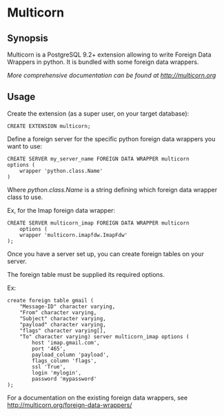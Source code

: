 Multicorn
=========

Synopsis
--------

Multicorn is a PostgreSQL 9.2+ extension allowing to write Foreign Data Wrappers
in python.
It is bundled with some foreign data wrappers.

*More comprehensive documentation can be found at http://multicorn.org*

Usage
-----

Create the extension (as a super user, on your target database):


    CREATE EXTENSION multicorn;



Define a foreign server for the specific python foreign data wrappers you want
to use:



    CREATE SERVER my_server_name FOREIGN DATA WRAPPER multicorn
    options (
        wrapper 'python.class.Name'
    )


Where *python.class.Name* is a string defining which foreign data wrapper class
to use.

Ex, for the Imap foreign data wrapper:



    CREATE SERVER multicorn_imap FOREIGN DATA WRAPPER multicorn
        options (
        wrapper 'multicorn.imapfdw.ImapFdw'
    );


Once you have a server set up, you can create foreign tables on your server.

The foreign table must be supplied its required options.

Ex:



    create foreign table gmail (                                                                 
        "Message-ID" character varying,
        "From" character varying,
        "Subject" character varying,
        "payload" character varying,
        "flags" character varying[],
        "To" character varying) server multicorn_imap options (
            host 'imap.gmail.com',
            port '465', 
            payload_column 'payload', 
            flags_column 'flags',
            ssl 'True',
            login 'mylogin', 
            password 'mypassword'
    );

For a documentation on the existing foreign data wrappers, see http://multicorn.org/foreign-data-wrappers/
